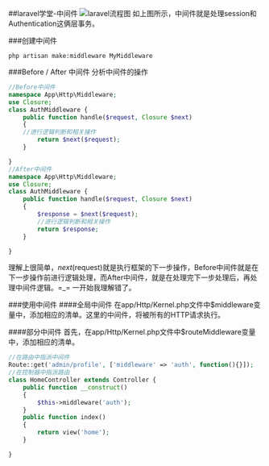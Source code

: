 ##laravel学堂-中间件
![laravel流程图](http://7xo7bi.com1.z0.glb.clouddn.com/ycz_onion.png)
如上图所示，中间件就是处理session和Authentication这俩层事务。

###创建中间件

```shell
php artisan make:middleware MyMiddleware
```

###Before / After 中间件
分析中间件的操作

```php
//Before中间件
namespace App\Http\Middleware;
use Closure;
class AuthMiddleware {
    public function handle($request, Closure $next)
    {
	//进行逻辑判断和相关操作
        return $next($request);
    }

}
//After中间件
namespace App\Http\Middleware;
use Closure;
class AuthMiddleware {
    public function handle($request, Closure $next)
    {
        $response = $next($request);
        //进行逻辑判断和相关操作
        return $response;
    }

}
```
理解上很简单，$next($request)就是执行框架的下一步操作，Before中间件就是在下一步操作前进行逻辑处理，而After中间件，就是在处理完下一步处理后，再处理中间件逻辑。=_= 一开始我理解错了。

###使用中间件
####全局中间件
在app/Http/Kernel.php文件中$middleware变量中，添加相应的清单。这里的中间件，将被所有的HTTP请求执行。

####部分中间件
首先，在app/Http/Kernel.php文件中$routeMiddleware变量中，添加相应的清单。

```php
//在路由中指派中间件
Route::get('admin/profile', ['middleware' => 'auth', function(){}]);
//在控制器中指派路由
class HomeController extends Controller {
	public function __construct()
	{
		$this->middleware('auth');
	}
	public function index()
	{
		return view('home');
	}

}
```